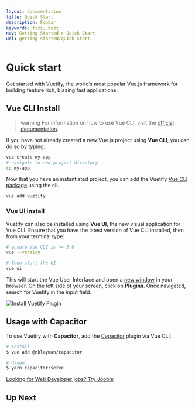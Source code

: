 ```yaml
---
layout: documentation
title: Quick Start
description: Foobar
keywords: fizz, buzz
nav: Getting Started > Quick Start
url: getting-started/quick-start
---
```


# Quick start
Get started with Vuetify, the world’s most popular Vue.js framework for building feature rich, blazing fast applications.

<carbon-ad />

## Vue CLI Install

>warning For information on how to use Vue CLI, visit the [official documentation]().

If you have not already created a new Vue.js project using **Vue CLI**, you can do so by typing:

```sh
vue create my-app
# navigate to new project directory
cd my-app
```

Now that you have an instantiated project, you can add the Vuetify [Vue CLI package]() using the cli.

```sh
vue add vuetify
```

### Vue UI install
Vuetify can also be installed using **Vue UI**, the new visual application for Vue CLI. Ensure that you have the latest version of Vue CLI installed, then from your terminal type:

```sh
# ensure Vue CLI is >= 3.0
vue --version

# Then start the UI
vue ui
```

This will start the Vue User Interface and open a [new window]() in your browser. On the left side of your screen, click on **Plugins**. Once navigated, search for Vuetify in the input field.

![Install Vuetify Plugin](https://cdn.vuetifyjs.com/images/logos/vuetify-logo-light.png)

## Usage with Capacitor
To use Vuetify with **Capacitor**, add the [Capacitor]() plugin via Vue CLI:

```sh
# Install
$ vue add @nklayman/capacitor

# Usage
$ yarn capacitor:serve
```

[Looking for Web Developer jobs? Try Jooble](https://jooble.org/jobs-web-developer)

## Up Next
<up-next />

<vuetify-ad />

<contribute />
